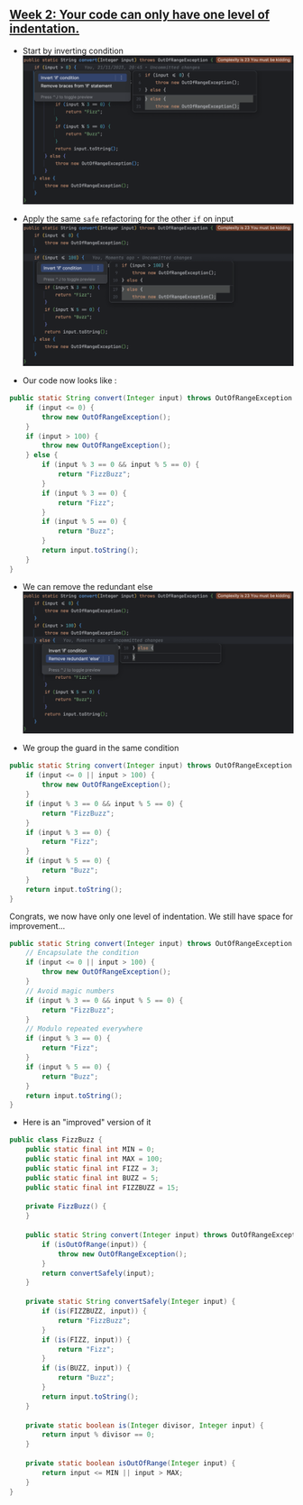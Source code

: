 ## [Week 2: Your code can only have one level of indentation.](https://williamdurand.fr/2013/06/03/object-calisthenics/#1-only-one-level-of-indentation-per-method)
- Start by inverting condition
![Invert if condition](img/invert-if.png)

- Apply the same `safe` refactoring for the other `if` on input
![Invert if condition](img/invert-second-if.png)

- Our code now looks like :

```java
public static String convert(Integer input) throws OutOfRangeException {
    if (input <= 0) {
        throw new OutOfRangeException();
    }
    if (input > 100) {
        throw new OutOfRangeException();
    } else {
        if (input % 3 == 0 && input % 5 == 0) {
            return "FizzBuzz";
        }
        if (input % 3 == 0) {
            return "Fizz";
        }
        if (input % 5 == 0) {
            return "Buzz";
        }
        return input.toString();
    }
}
```

- We can remove the redundant else
![Remove redundant else](img/remove-redundant-else.png)

- We group the guard in the same condition

```java
public static String convert(Integer input) throws OutOfRangeException {
    if (input <= 0 || input > 100) {
        throw new OutOfRangeException();
    }
    if (input % 3 == 0 && input % 5 == 0) {
        return "FizzBuzz";
    }
    if (input % 3 == 0) {
        return "Fizz";
    }
    if (input % 5 == 0) {
        return "Buzz";
    }
    return input.toString();
}
```

Congrats, we now have only one level of indentation.
We still have space for improvement...

```java
public static String convert(Integer input) throws OutOfRangeException {
    // Encapsulate the condition
    if (input <= 0 || input > 100) {
        throw new OutOfRangeException();
    }
    // Avoid magic numbers
    if (input % 3 == 0 && input % 5 == 0) {
        return "FizzBuzz";
    }
    // Modulo repeated everywhere
    if (input % 3 == 0) {
        return "Fizz";
    }
    if (input % 5 == 0) {
        return "Buzz";
    }
    return input.toString();
}
```

- Here is an "improved" version of it

```java
public class FizzBuzz {
    public static final int MIN = 0;
    public static final int MAX = 100;
    public static final int FIZZ = 3;
    public static final int BUZZ = 5;
    public static final int FIZZBUZZ = 15;

    private FizzBuzz() {
    }

    public static String convert(Integer input) throws OutOfRangeException {
        if (isOutOfRange(input)) {
            throw new OutOfRangeException();
        }
        return convertSafely(input);
    }

    private static String convertSafely(Integer input) {
        if (is(FIZZBUZZ, input)) {
            return "FizzBuzz";
        }
        if (is(FIZZ, input)) {
            return "Fizz";
        }
        if (is(BUZZ, input)) {
            return "Buzz";
        }
        return input.toString();
    }

    private static boolean is(Integer divisor, Integer input) {
        return input % divisor == 0;
    }

    private static boolean isOutOfRange(Integer input) {
        return input <= MIN || input > MAX;
    }
}
```
